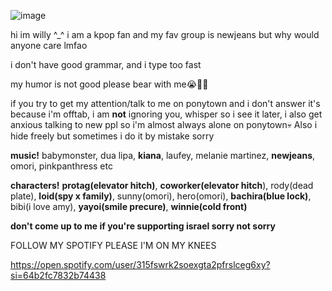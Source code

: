 ![image](https://github.com/smilemittens/smilemittens/assets/138685973/0d8de408-945a-485e-b659-ae8baef1ba71)








hi im willy ^_^ i am a kpop fan and my fav group is newjeans but why would anyone care lmfao

i don't have good grammar, and i type too fast

my humor is not good please bear with me😭🙏🏾

if you try to get my attention/talk to me on ponytown and i don't answer it's because i'm offtab, i am **not** ignoring you, whisper so i see it later, i also get anxious talking to new ppl so i'm almost always alone on ponytown💀 Also i hide freely but sometimes i do it by mistake sorry

**music!** babymonster, dua lipa, __kiana__, laufey, melanie martinez, __newjeans__, omori, pinkpanthress etc

**characters!** __protag(elevator hitch)__, __coworker(elevator hitch__), rody(dead plate), __loid(spy x family)__, sunny(omori), hero(omori), __bachira(blue lock)__, bibi(i love amy), __yayoi(smile precure)__, __winnie(cold front)__

**don't come up to me if you're supporting israel sorry not sorry**

FOLLOW MY SPOTIFY PLEASE I'M ON MY KNEES

https://open.spotify.com/user/315fswrk2soexgta2pfrslceg6xy?si=64b2fc7832b74438

